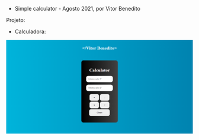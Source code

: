 - Simple calculator - Agosto 2021, por Vitor Benedito

Projeto: 

- Calculadora:

![print1](img-readme/print1.png)

